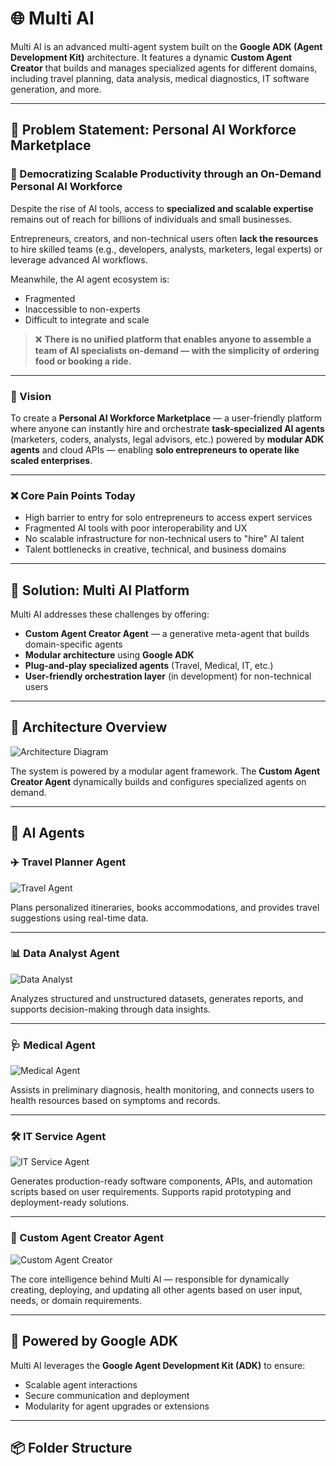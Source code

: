 # 🌐 Multi AI

Multi AI is an advanced multi-agent system built on the **Google ADK (Agent Development Kit)** architecture. It features a dynamic **Custom Agent Creator** that builds and manages specialized agents for different domains, including travel planning, data analysis, medical diagnostics, IT software generation, and more.

---

## 🚨 Problem Statement: Personal AI Workforce Marketplace

### 🧠 Democratizing Scalable Productivity through an On-Demand Personal AI Workforce

Despite the rise of AI tools, access to **specialized and scalable expertise** remains out of reach for billions of individuals and small businesses.

Entrepreneurs, creators, and non-technical users often **lack the resources** to hire skilled teams (e.g., developers, analysts, marketers, legal experts) or leverage advanced AI workflows.

Meanwhile, the AI agent ecosystem is:
- Fragmented
- Inaccessible to non-experts
- Difficult to integrate and scale

> ❌ **There is no unified platform that enables anyone to assemble a team of AI specialists on-demand — with the simplicity of ordering food or booking a ride.**

---

### 🎯 Vision

To create a **Personal AI Workforce Marketplace** — a user-friendly platform where anyone can instantly hire and orchestrate **task-specialized AI agents** (marketers, coders, analysts, legal advisors, etc.) powered by **modular ADK agents** and cloud APIs — enabling **solo entrepreneurs to operate like scaled enterprises**.

---

### ❌ Core Pain Points Today

- High barrier to entry for solo entrepreneurs to access expert services  
- Fragmented AI tools with poor interoperability and UX  
- No scalable infrastructure for non-technical users to "hire" AI talent  
- Talent bottlenecks in creative, technical, and business domains  

---

## 🧠 Solution: Multi AI Platform

Multi AI addresses these challenges by offering:

- **Custom Agent Creator Agent** — a generative meta-agent that builds domain-specific agents  
- **Modular architecture** using **Google ADK**  
- **Plug-and-play specialized agents** (Travel, Medical, IT, etc.)  
- **User-friendly orchestration layer** (in development) for non-technical users

---

## 📁 Architecture Overview

![Architecture Diagram](Images/agent-architecture.jpg)

The system is powered by a modular agent framework. The **Custom Agent Creator Agent** dynamically builds and configures specialized agents on demand.

---

## 🤖 AI Agents

### ✈️ Travel Planner Agent
![Travel Agent](Images/travel-planner.jpg)

Plans personalized itineraries, books accommodations, and provides travel suggestions using real-time data.

---

### 📊 Data Analyst Agent
![Data Analyst](Images/data-analyst.jpg)

Analyzes structured and unstructured datasets, generates reports, and supports decision-making through data insights.

---

### 🩺 Medical Agent
![Medical Agent](Images/medical-agent.jpg)

Assists in preliminary diagnosis, health monitoring, and connects users to health resources based on symptoms and records.

---

### 🛠️ IT Service Agent
![IT Service Agent](Images/it-service-agent.jpg)

Generates production-ready software components, APIs, and automation scripts based on user requirements. Supports rapid prototyping and deployment-ready solutions.

---

### 🧬 Custom Agent Creator Agent
![Custom Agent Creator](Images/agent-architecture.jpg)

The core intelligence behind Multi AI — responsible for dynamically creating, deploying, and updating all other agents based on user input, needs, or domain requirements.

---

## 🧠 Powered by Google ADK

Multi AI leverages the **Google Agent Development Kit (ADK)** to ensure:
- Scalable agent interactions
- Secure communication and deployment
- Modularity for agent upgrades or extensions

---

## 📦 Folder Structure


